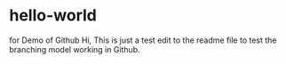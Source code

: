 # hello-world
for Demo of Github
Hi,
This is just a test edit to the readme file to test the branching model working in Github.
